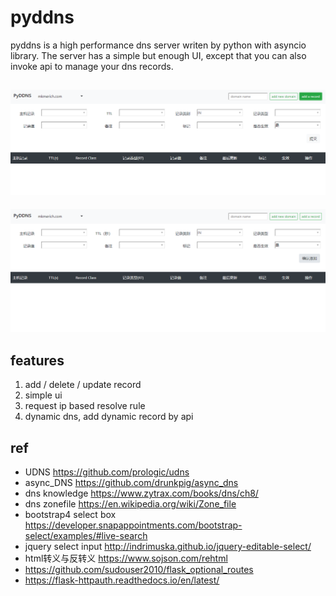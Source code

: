 # pyddns

pyddns is a high performance dns server writen by python with asyncio library.
The server has a simple but enough UI, except that you can also invoke api to manage your dns records.


![](./screenshot.png)
----
![](./pyddns-screenshot-add-record.png)

## features
1. add / delete / update record
2. simple ui
3. request ip based resolve rule
4. dynamic dns,  add dynamic record by api


## ref

- UDNS https://github.com/prologic/udns
- async_DNS https://github.com/drunkpig/async_dns
- dns knowledge https://www.zytrax.com/books/dns/ch8/
- dns zonefile  https://en.wikipedia.org/wiki/Zone_file
- bootstrap4 select box https://developer.snapappointments.com/bootstrap-select/examples/#live-search
- jquery select input http://indrimuska.github.io/jquery-editable-select/
- html转义与反转义 https://www.sojson.com/rehtml
- https://github.com/sudouser2010/flask_optional_routes
- https://flask-httpauth.readthedocs.io/en/latest/

